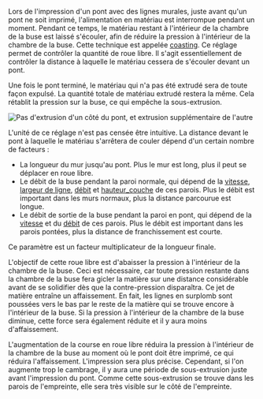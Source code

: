 Lors de l'impression d'un pont avec des lignes murales, juste avant qu'un pont ne soit imprimé, l'alimentation en matériau est interrompue pendant un moment. Pendant ce temps, le matériau restant à l'intérieur de la chambre de la buse est laissé s'écouler, afin de réduire la pression à l'intérieur de la chambre de la buse. Cette technique est appelée [coasting](coasting_enable.md). Ce réglage permet de contrôler la quantité de roue libre. Il s'agit essentiellement de contrôler la distance à laquelle le matériau cessera de s'écouler devant un pont.

Une fois le pont terminé, le matériau qui n'a pas été extrudé sera de toute façon expulsé. La quantité totale de matériau extrudé restera la même. Cela rétablit la pression sur la buse, ce qui empêche la sous-extrusion.

![Pas d'extrusion d'un côté du pont, et extrusion supplémentaire de l'autre](../../../articles/images/bridge_wall_coast.png)

L'unité de ce réglage n'est pas censée être intuitive. La distance devant le pont à laquelle le matériau s'arrêtera de couler dépend d'un certain nombre de facteurs :
* La longueur du mur jusqu'au pont. Plus le mur est long, plus il peut se déplacer en roue libre.
* Le débit de la buse pendant la paroi normale, qui dépend de la [vitesse](../speed/speed_wall.md), [largeur de ligne](../resolution/wall_line_width.md), [débit](../material/wall_material_flow.md) et [hauteur_couche](../resolution/layer_height.md) de ces parois. Plus le débit est important dans les murs normaux, plus la distance parcourue est longue.
* Le débit de sortie de la buse pendant la paroi en pont, qui dépend de la [vitesse](bridge_wall_speed.md) et du [débit](bridge_wall_material_flow.md) de ces parois. Plus le débit est important dans les parois pontées, plus la distance de franchissement est courte.

Ce paramètre est un facteur multiplicateur de la longueur finale.

L'objectif de cette roue libre est d'abaisser la pression à l'intérieur de la chambre de la buse. Ceci est nécessaire, car toute pression restante dans la chambre de la buse fera gicler la matière sur une distance considérable avant de se solidifier dès que la contre-pression disparaîtra. Ce jet de matière entraîne un affaissement. En fait, les lignes en surplomb sont poussées vers le bas par le reste de la matière qui se trouve encore à l'intérieur de la buse. Si la pression à l'intérieur de la chambre de la buse diminue, cette force sera également réduite et il y aura moins d'affaissement.

L'augmentation de la course en roue libre réduira la pression à l'intérieur de la chambre de la buse au moment où le pont doit être imprimé, ce qui réduira l'affaissement. L'impression sera plus précise. Cependant, si l'on augmente trop le cambrage, il y aura une période de sous-extrusion juste avant l'impression du pont. Comme cette sous-extrusion se trouve dans les parois de l'empreinte, elle sera très visible sur le côté de l'empreinte.
